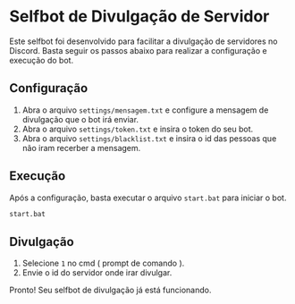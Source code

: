 
# Selfbot de Divulgação de Servidor

Este selfbot foi desenvolvido para facilitar a divulgação de servidores no Discord. Basta seguir os passos abaixo para realizar a configuração e execução do bot.

## Configuração

1. Abra o arquivo `settings/mensagem.txt` e configure a mensagem de divulgação que o bot irá enviar.
2. Abra o arquivo `settings/token.txt` e insira o token do seu bot.
3. Abra o arquivo `settings/blacklist.txt` e insira o id das pessoas que não iram recerber a mensagem.

## Execução

Após a configuração, basta executar o arquivo `start.bat` para iniciar o bot.

```sh
start.bat
```

## Divulgação

1. Selecione `1` no cmd ( prompt de comando ).
2. Envie o id do servidor onde irar divulgar.

Pronto! Seu selfbot de divulgação já está funcionando.
